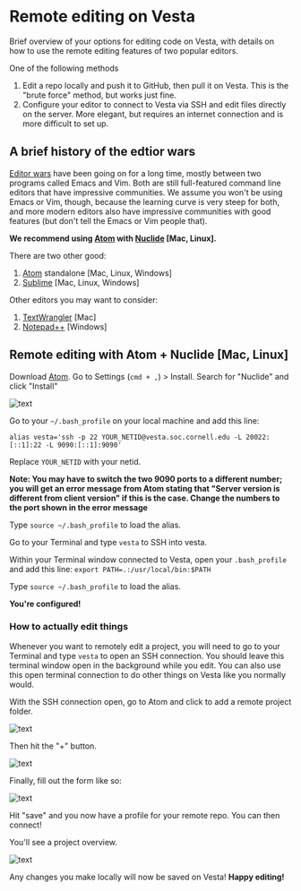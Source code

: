 # Remote editing on Vesta

Brief overview of your options for editing code on Vesta, with details on how to use the remote editing features of two popular editors.

One of the following methods

1. Edit a repo locally and push it to GitHub, then pull it on Vesta. This is the "brute force" method, but works just fine.
1. Configure your editor to connect to Vesta via SSH and edit files directly on the server. More elegant, but requires an internet connection and is more difficult to set up.

## A brief history of the edtior wars

[Editor wars](https://en.wikipedia.org/wiki/Editor_war) have been going on for a long time, mostly between two programs called Emacs and Vim. Both are still full-featured command line editors that have impressive communities. We assume you won't be using Emacs or Vim, though, because the learning curve is very steep for both, and more modern editors also have impressive communities with good features (but don't tell the Emacs or Vim people that).

**We recommend using [Atom](https://atom.io/) with [Nuclide](https://nuclide.io/) [Mac, Linux].**

There are two other good:

1. [Atom](https://atom.io/) standalone [Mac, Linux, Windows]
1. [Sublime](https://www.sublimetext.com/) [Mac, Linux, Windows]

Other editors you may want to consider:

1. [TextWrangler](http://www.barebones.com/products/textwrangler/) [Mac]
1. [Notepad++](https://notepad-plus-plus.org/) [Windows]

## Remote editing with Atom + Nuclide [Mac, Linux]

Download [Atom](https://atom.io/). Go to Settings (`cmd + ,`) > Install. Search for "Nuclide" and click "Install"

![text](http://i.imgur.com/Vq8gU1n.png)

Go to your `~/.bash_profile` on your local machine and add this line:

```
alias vesta='ssh -p 22 YOUR_NETID@vesta.soc.cornell.edu -L 20022:[::1]:22 -L 9090:[::1]:9090'
```

Replace `YOUR_NETID` with your netid.

**Note: You may have to switch the two 9090 ports to a different number; you will get
an error message from Atom stating that "Server version is different from client version"
if this is the case. Change the numbers to the port shown in the error message**

Type `source ~/.bash_profile` to load the alias.

Go to your Terminal and type `vesta` to SSH into vesta.

Within your Terminal window connected to Vesta, open your `.bash_profile` and add this line: `export PATH=.:/usr/local/bin:$PATH`

Type `source ~/.bash_profile` to load the alias.

**You're configured!**

### How to actually edit things

Whenever you want to remotely edit a project, you will need to go to your Terminal and type `vesta` to open an SSH connection. You should leave this terminal window open in the background while you edit. You can also use this open terminal connection to do other things on Vesta like you normally would.

With the SSH connection open, go to Atom and click to add a remote project folder.

![text](http://i.imgur.com/xACPTr9.png)

Then hit the "+" button.

![text](http://i.imgur.com/PUfPU4a.png)

Finally, fill out the form like so:

![text](http://i.imgur.com/2N9Fjiv.png)

Hit "save" and you now have a profile for your remote repo. You can then connect!

You'll see a project overview.

![text](http://i.imgur.com/aQHGNd2.png)

Any changes you make locally will now be saved on Vesta! **Happy editing!**
